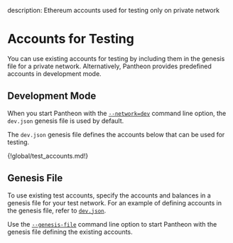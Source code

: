 description: Ethereum accounts used for testing only on private network
<!--- END of page meta data -->

# Accounts for Testing

You can use existing accounts for testing by including them in the genesis file for a private network. 
Alternatively, Pantheon provides predefined accounts in development mode. 
 
## Development Mode
 
 When you start Pantheon with the [`--network=dev`](Pantheon-CLI/Pantheon-CLI-Syntax.md#network) 
 command line option, the `dev.json` genesis file is used by default. 
 
 The `dev.json` genesis file defines the accounts below that can be used for testing. 

{!global/test_accounts.md!}
 
## Genesis File 
 
To use existing test accounts, specify the accounts and balances in a genesis file for your test network.
For an example of defining accounts in the genesis file, refer to [`dev.json`](https://github.com/PegaSysEng/pantheon/blob/master/config/src/main/resources/dev.json).
 
Use the [`--genesis-file`](Pantheon-CLI/Pantheon-CLI-Syntax.md#genesis-file) command line option to 
start Pantheon with the genesis file defining the existing accounts.
